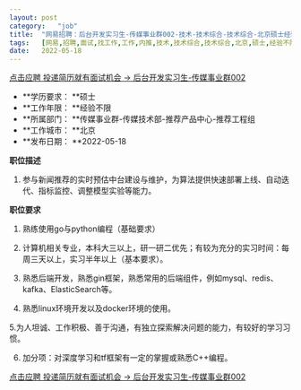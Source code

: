 ```yaml
---
layout:	post
category:	"job"
title:	"网易招聘：后台开发实习生-传媒事业群002-技术-技术综合-技术综合-北京硕士经验不限"
tags:	[网易,招聘,面试,找工作,工作,内推,技术,技术综合,技术综合,北京,硕士,经验不限]
date:	2022-05-18
---
```


[点击应聘 投递简历就有面试机会 ->  后台开发实习生-传媒事业群002](http://mobile.bole.netease.com/bole/boleDetail?id=39213&employeeId=346f03c3cda5f04c&key=all)



- **学历要求： **硕士
- **工作年限： **经验不限
- **所属部门： **传媒事业群-传媒技术部-推荐产品中心-推荐工程组
- **工作城市： **北京
- **发布日期： **2022-05-18



**职位描述**

1. 参与新闻推荐的实时预估中台建设与维护，为算法提供快速部署上线、自动迭代、指标监控、调整模型实验等能力。



**职位要求**

1. 熟练使用go与python编程（基础要求）

2. 计算机相关专业，本科大三以上，研一研二优先；有较为充分的实习时间：每周三天以上，实习半年以上（基本要求）。

3. 熟悉后端开发，熟悉gin框架，熟悉常用的后端组件，例如mysql、redis、kafka、ElasticSearch等。

4. 熟悉linux环境开发以及docker环境的使用。

5.为人坦诚、工作积极、善于沟通，有独立探索解决问题的能力，有较好的学习习惯。

6. 加分项：对深度学习和tf框架有一定的掌握或熟悉C++编程。



[点击应聘 投递简历就有面试机会 ->  后台开发实习生-传媒事业群002](http://mobile.bole.netease.com/bole/boleDetail?id=39213&employeeId=346f03c3cda5f04c&key=all)